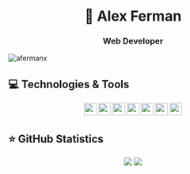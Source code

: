 <h1 align="center">👋 Alex Ferman</h1>
<h3 align="center">Web Developer</h3>
<p align="left"> <img src="https://komarev.com/ghpvc/?username=afermanx&label=Profile%20views&color=0e75b6&style=flat" alt="afermanx" /> </p>


## 💻 Technologies & Tools

<p align="center">
  <img src="https://img.shields.io/badge/PHP-%23316192.svg?&style=flat-square&logo=php&logoColor=white" height="25"/>
<img src="https://img.shields.io/badge/-LARAVEL-CB3837?style=flat-square&logo=Laravel&logoColor=white" height="25"/>


<img src="https://img.shields.io/badge/JAVASCRIPT-%23F7DF1E.svg?&style=flat-square&logo=javascript&logoColor=black" height="25"/>
<!--  ## ⭐ GitHub Statistics <img src="https://img.shields.io/badge/typescript%20-%23007ACC.svg?&style=for-the-badge&logo=typescript&logoColor=white" height="25"/> -->
<!-- <img src="https://img.shields.io/badge/node.js%20-%2343853D.svg?&style=for-the-badge&logo=node.js&logoColor=white" height="25"/> -->
<!--<img src="https://img.shields.io/badge/express.js%20-%23404d59.svg?&style=for-the-badge" height="25"/>-->

<img src="https://img.shields.io/badge/MYSQL%20-%23563D7C.svg?&style=flat-square&logo=mysql&logoColor=white" height="25"/>

   <img src="https://img.shields.io/badge/POSTGRE-blue.svg?&style=flat-square&logo=postgresql&logoColor=white" height="25"/>
  
<img src="https://img.shields.io/badge/REDIS-red.svg?&style=flat-square&logo=REDIS&logoColor=white" height="25"/>
  
  <img src="https://img.shields.io/badge/DOCKER-blue.svg?&style=flat-square&logo=docker&logoColor=white" height="25"/>
</p>


## ⭐ GitHub Statistics

<p align = "center">
  <img src = "https://github-readme-stats.vercel.app/api?username=afermanx&show_icons=true&theme=tokyonight&line_height=27">
  <img src = "https://github-readme-stats.vercel.app/api/top-langs/?username=afermanx&hide=css,java,html&theme=tokyonight">
</p>

